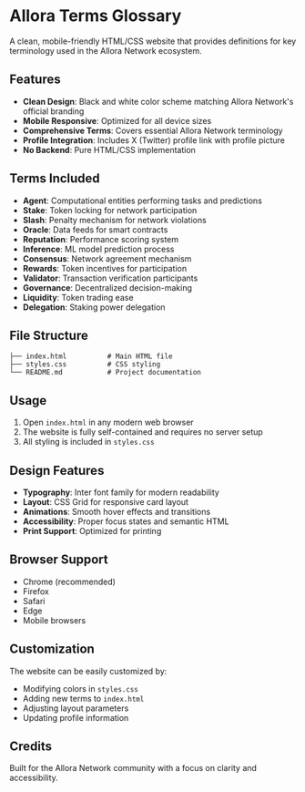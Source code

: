 # Allora Terms Glossary

A clean, mobile-friendly HTML/CSS website that provides definitions for key terminology used in the Allora Network ecosystem.

## Features

- **Clean Design**: Black and white color scheme matching Allora Network's official branding
- **Mobile Responsive**: Optimized for all device sizes
- **Comprehensive Terms**: Covers essential Allora Network terminology
- **Profile Integration**: Includes X (Twitter) profile link with profile picture
- **No Backend**: Pure HTML/CSS implementation

## Terms Included

- **Agent**: Computational entities performing tasks and predictions
- **Stake**: Token locking for network participation
- **Slash**: Penalty mechanism for network violations
- **Oracle**: Data feeds for smart contracts
- **Reputation**: Performance scoring system
- **Inference**: ML model prediction process
- **Consensus**: Network agreement mechanism
- **Rewards**: Token incentives for participation
- **Validator**: Transaction verification participants
- **Governance**: Decentralized decision-making
- **Liquidity**: Token trading ease
- **Delegation**: Staking power delegation

## File Structure

```
├── index.html          # Main HTML file
├── styles.css          # CSS styling
└── README.md           # Project documentation
```

## Usage

1. Open `index.html` in any modern web browser
2. The website is fully self-contained and requires no server setup
3. All styling is included in `styles.css`

## Design Features

- **Typography**: Inter font family for modern readability
- **Layout**: CSS Grid for responsive card layout
- **Animations**: Smooth hover effects and transitions
- **Accessibility**: Proper focus states and semantic HTML
- **Print Support**: Optimized for printing

## Browser Support

- Chrome (recommended)
- Firefox
- Safari
- Edge
- Mobile browsers

## Customization

The website can be easily customized by:
- Modifying colors in `styles.css`
- Adding new terms to `index.html`
- Adjusting layout parameters
- Updating profile information

## Credits

Built for the Allora Network community with a focus on clarity and accessibility. 